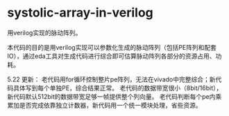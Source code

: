# systolic-array-in-verilog

用verilog实现的脉动阵列。

本代码的目的是用verilog实现可以参数化生成的脉动阵列（包括PE阵列和配套IO），通过eda工具对生成代码进行综合即可估算脉动阵列各部分的资源占用、功耗。

5.22 更新：
老代码用for循环控制整片pe阵列，无法在vivado中完整综合；新代码具体写到每个单独PE，综合结果正常。
老代码的数据带宽很小（8bit/16bit），新代码默认512bit的数据带宽足够一帧提供整个列向量。
老代码判断每个pe内乘累加是否完成依靠独立计数器，新代码用一个统一模块处理，省些资源。
